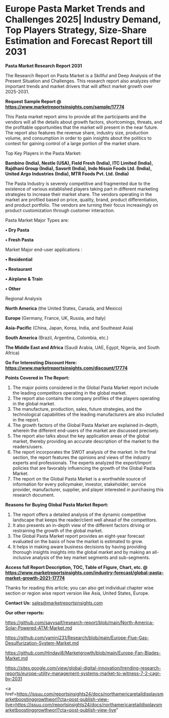  # Europe Pasta Market Trends and Challenges 2025| Industry Demand, Top Players Strategy, Size-Share Estimation and Forecast Report till 2031

<strong>Pasta Market Research Report 2031</strong>

The Research Report on Pasta Market is a Skillful and Deep Analysis of the Present Situation and Challenges. This research report also analyzes other important trends and market drivers that will affect market growth over 2025-2031.

<strong>Request Sample Report @ <a href=https://www.marketreportsinsights.com/sample/17774>https://www.marketreportsinsights.com/sample/17774</a></strong>

This Pasta market report aims to provide all the participants and the vendors will all the details about growth factors, shortcomings, threats, and the profitable opportunities that the market will present in the near future. The report also features the revenue share, industry size, production volume, and consumption in order to gain insights about the politics to contest for gaining control of a large portion of the market share.

Top Key Players in the Pasta Market:

<strong>Bambino (India), Nestle (USA), Field Fresh (India), ITC Limited (India), Rajdhani Group (India), Savorit (India), Indo Nissin Foods Ltd. (India), United Argo Industries (India), MTR Foods Pvt. Ltd. (India)</strong>

The Pasta Industry is severely competitive and fragmented due to the existence of various established players taking part in different marketing strategies to increase their market share. The vendors operating in the market are profiled based on price, quality, brand, product differentiation, and product portfolio. The vendors are turning their focus increasingly on product customization through customer interaction.

Pasta Market Major Types are:

<strong>• Dry Pasta

• Fresh Pasta</strong>

Market Major end-user applications :

<strong>• Residential

• Restaurant

• Airplane & Train

• Other</strong>

Regional Analysis

</u><strong><b>North America</b></strong> (the United States, Canada, and Mexico)

<strong><b>Europe </b></strong>(Germany, France, UK, Russia, and Italy)

<strong><b>Asia-Pacific</b></strong> (China, Japan, Korea, India, and Southeast Asia)

<strong><b>South America</b></strong> (Brazil, Argentina, Colombia, etc.)

<strong><b>The Middle East and Africa</b></strong> (Saudi Arabia, UAE, Egypt, Nigeria, and South Africa)

<strong>Go For Interesting Discount Here: <a href=https://www.marketreportsinsights.com/discount/17774>https://www.marketreportsinsights.com/discount/17774</a></strong>

<strong>Points Covered in The Report:</strong>
<ol>
  <li>The major points considered in the Global Pasta Market report include the leading competitors operating in the global market.</li>
  <li>The report also contains the company profiles of the players operating in the global market.</li>
  <li>The manufacture, production, sales, future strategies, and the technological capabilities of the leading manufacturers are also included in the report.</li>
  <li>The growth factors of the Global Pasta Market are explained in-depth, wherein the different end-users of the market are discussed precisely.</li>
  <li>The report also talks about the key application areas of the global market, thereby providing an accurate description of the market to the readers/users.</li>
  <li>The report incorporates the SWOT analysis of the market. In the final section, the report features the opinions and views of the industry experts and professionals. The experts analyzed the export/import policies that are favorably influencing the growth of the Global Pasta Market.</li>
  <li>The report on the Global Pasta Market is a worthwhile source of information for every policymaker, investor, stakeholder, service provider, manufacturer, supplier, and player interested in purchasing this research document.</li>
</ol>
<strong>Reasons for Buying Global Pasta Market Report:</strong>

<ol>
  <li>The report offers a detailed analysis of the dynamic competitive landscape that keeps the reader/client well ahead of the competitors.</li>
  <li>It also presents an in-depth view of the different factors driving or restraining the growth of the global market.</li>
  <li>The Global Pasta Market report provides an eight-year forecast evaluated on the basis of how the market is estimated to grow.</li>
  <li>It helps in making aware business decisions by having providing thorough insights insights into the global market and by making an all-inclusive analysis of the key market segments and sub-segments.</li>
</ol>
<strong>Access full Report Description, TOC, Table of Figure, Chart, etc. @ <a href=https://www.marketreportsinsights.com/industry-forecast/global-pasta-market-growth-2021-17774>https://www.marketreportsinsights.com/industry-forecast/global-pasta-market-growth-2021-17774</a></strong>


Thanks for reading this article; you can also get individual chapter wise section or region wise report version like Asia, United States, Europe.

<strong>Contact Us:</strong>
sales@marketreportsinsights.com

<strong>Our other reports:</strong>

<a href=https://github.com/sayysaif/research-report/blob/main/North-America-Solar-Powered-ATM-Market.md>https://github.com/sayysaif/research-report/blob/main/North-America-Solar-Powered-ATM-Market.md</a>

<a href=https://github.com/yamini231/Research/blob/main/Europe-Flue-Gas-Desulfurization-System-Market.md>https://github.com/yamini231/Research/blob/main/Europe-Flue-Gas-Desulfurization-System-Market.md</a>

<a href=https://github.com/Hindavi8/Marketgrowth/blob/main/Europe-Fan-Blades-Market.md>https://github.com/Hindavi8/Marketgrowth/blob/main/Europe-Fan-Blades-Market.md</a>

<a href=https://sites.google.com/view/global-digital-innovation/trending-research-reports/europe-utility-management-systems-market-to-witness-7-2-cagr-by-2031>https://sites.google.com/view/global-digital-innovation/trending-research-reports/europe-utility-management-systems-market-to-witness-7-2-cagr-by-2031</a>

<a href=https://issuu.com/reportsinsights24/docs/northamericaretaildisplaysmarketboostinggrowthworl?cta=post-publish-view-live>https://issuu.com/reportsinsights24/docs/northamericaretaildisplaysmarketboostinggrowthworl?cta=post-publish-view-live</a>"
